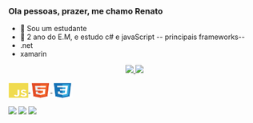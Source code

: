 ### Ola pessoas, prazer, me chamo Renato


- 🔭 Sou um estudante
- 🌱  2 ano do E.M, e estudo c# e javaScript
-- principais frameworks--
- .net
- xamarin

<div align="center">
  <a href="https://github.com/renatobbarros">
  <img height="180em" src="https://github-readme-stats.vercel.app/api?username=renatobbarros&show_icons=false&theme=dracula&include_all_commits=true&count_private=true"/>
  <img height="180em" src="https://github-readme-stats.vercel.app/api/top-langs/?username=renatobbarros&layout=compact&langs_count=7&theme=dracula"/>
</div>
  
  <div style="display: inline_block"><br>
  <img align="center" alt="Renato-Js" height="30" width="40" src="https://raw.githubusercontent.com/devicons/devicon/master/icons/javascript/javascript-plain.svg">
  <img align="center" alt="Renato-HTML" height="30" width="40" src="https://raw.githubusercontent.com/devicons/devicon/master/icons/html5/html5-original.svg">
  <img align="center" alt="Renato-CSS" height="30" width="40" src="https://raw.githubusercontent.com/devicons/devicon/master/icons/css3/css3-original.svg">
</div>
  <br>
  <div>
    <a href="renato_barros/e.email"><img src="https://img.shields.io/badge/Gmail-D14836?style=for-the-badge&logo=gmail&logoColor=white"></a>
    <a href="https://www.instagram.com/renat0_b/"><img src="https://img.shields.io/badge/Instagram-E4405F?style=for-the-badge&logo=instagram&logoColor=white"></a>
    <a href="https://www.linkedin.com/in/renato-barros-0ab4361a5/"><img src="https://img.shields.io/badge/LinkedIn-0077B5?style=for-the-badge&logo=linkedin&logoColor=white/"></a>
   
